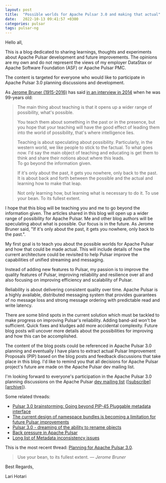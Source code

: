 ```yaml
---
layout: post
title:  "Possible worlds for Apache Pulsar 3.0 and making that actual"
date:   2022-10-13 09:41:57 +0300
categories: pulsar
tags: pulsar-ng
---
```


Hello all,

This is a blog dedicated to sharing learnings, thoughts and experiments
about Apache Pulsar development and future improvements. The opinions
are my own and do not represent the views of my employer DataStax or
Apache Software Foundation (ASF) or Apache Pulsar PMC.

The content is targeted for everyone who would like to participate in
Apache Pulsar 3.0 planning discussions and development.

As [Jerome Bruner (1915-2016)](https://en.wikipedia.org/wiki/Jerome_Bruner) has said [in an
interview in 2014](https://www.youtube.com/watch?v=aljvAuXqhds) when he was 99-years old:

> The main thing about teaching is that it opens up a wider range of possibility, what's possible.
>
> You teach them about something in the past or in the presence, but you hope that your teaching will have the good effect
> of leading them into the world of possibility, that's where intelligence lies.
>
> Teaching is about speculating about possibility. Particularly, in the western world, we like people to 
> stick to the factual. To what goes now. I'd say the main object of teaching and educating is get them to think and 
> share their notions about where this leads.\
> To go beyond the information given.
>
> If it's only about the past, it gets you nowhere, only back to the past.\
> It is about back and forth between the possible and the actual and learning how to make that leap.
>
> Not only learning how, but learning what is necessary to do it. To use your bean. To its fullest extent.

I hope that this blog will be teaching you and me to go beyond the information given.
The articles shared in this blog will open up a wider range of possibility for Apache Pulsar. Me and other blog 
authors will be speculating about what is possible. Our focus is in the future. As Jerome Bruner
said, "If it's only about the past, it gets you nowhere, only back to the past.". 

My first goal is to teach you about the possible worlds for Apache Pulsar and how
that could be made actual. This will include details of how the current architecture
could be revisited to help Pulsar improve the capabilities of unified streaming and messaging.

Instead of adding new features to Pulsar, my passion is to improve the
quality features of Pulsar, improving reliability and resilience over
all and also focusing on improving efficiency and scalability of Pulsar.

Reliability is about delivering consistent quality over time. Apache
Pulsar is a highly available, distributed messaging system that provides
guarantees of no message loss and strong message ordering with
predictable read and write latency. 

There are some blind spots in the current solution which must be tackled
to make progress on improving Pulsar's reliability. Adding band-aid won't be sufficient. Quick fixes and kludges add more accidental
complexity. Future blog posts will uncover more details about the
possibilities for improving and how this can be accomplished. 

The content of the blog posts could be referenced in Apache Pulsar 3.0 planning
and eventually I have plans to extract actual Pulsar Improvement Proposals (PIP)
based on the blog posts and feedback discussions that take place in this blog. I'd like to remind you that all decisions for Apache Pulsar project's future are made on the Apache Pulsar dev mailing list. 

I'm looking forward to everyone's participation in the Apache Pulsar 3.0
planning discussions on the Apache Pulsar [dev mailing
list](mailto:dev@pulsar.apache.org)
([[subscribe]](mailto:dev-subscribe@pulsar.apache.org)
[[archive]](https://lists.apache.org/list.html?dev@pulsar.apache.org)).

Some related threads:
* [Pulsar 3.0 brainstorming: Going beyond PIP-45 Pluggable metadata
  interface](https://lists.apache.org/thread/tvco1orf0hsyt59pjtfbwoq0vf6hfrcj)
* [The current design of namespace bundles is becoming a limitation for
future Pulsar
improvements](https://lists.apache.org/thread/roohoc9h2gthvmd7t81do4hfjs2gphpk)
* [Pulsar 3.0 - dreaming of the ability to rename
  objects](https://lists.apache.org/thread/vrr75rrh4trqlp14objh3snlfvmzdrp2)
* [Back pressure in Apache
  Pulsar](https://lists.apache.org/thread/v7xy57qfzbhopoqbm75s6ng8xlhbr2q6)
* [Long list of Metadata inconsistency
  issues](https://github.com/apache/pulsar/issues/12555#issuecomment-955748744)

This is the most recent thread: [Planning for Apache Pulsar
3.0](https://lists.apache.org/thread/1bofpck07fgnv118s2z9qtpz7tvd8fg9).


> Use your bean, to its fullest extent.
> — <cite>Jerome Bruner</cite>


Best Regards,

Lari Hotari
